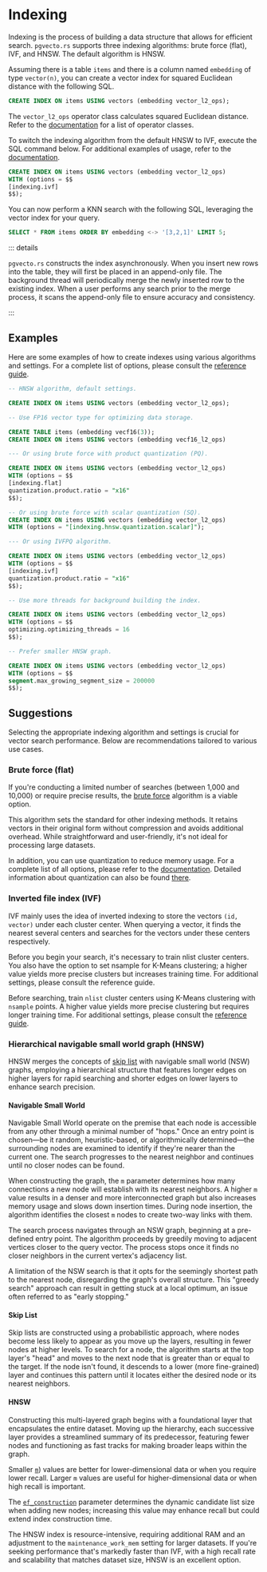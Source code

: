 # Indexing

Indexing is the process of building a data structure that allows for efficient search. `pgvecto.rs` supports three indexing algorithms: brute force (flat), IVF, and HNSW. The default algorithm is HNSW.

Assuming there is a table `items` and there is a column named `embedding` of type `vector(n)`, you can create a vector index for squared Euclidean distance with the following SQL.

```sql
CREATE INDEX ON items USING vectors (embedding vector_l2_ops);
```

The `vector_l2_ops` operator class calculates squared Euclidean distance. Refer to the [documentation](/reference/schema.html#list-of-operator-classes) for a list of operator classes.

To switch the indexing algorithm from the default HNSW to IVF, execute the SQL command below. For additional examples of usage, refer to the [documentation](#examples).

```sql
CREATE INDEX ON items USING vectors (embedding vector_l2_ops)
WITH (options = $$
[indexing.ivf]
$$);
```

You can now perform a KNN search with the following SQL, leveraging the vector index for your query.

```sql
SELECT * FROM items ORDER BY embedding <-> '[3,2,1]' LIMIT 5;
```

::: details

`pgvecto.rs` constructs the index asynchronously. When you insert new rows into the table, they will first be placed in an append-only file. The background thread will periodically merge the newly inserted row to the existing index. When a user performs any search prior to the merge process, it scans the append-only file to ensure accuracy and consistency.

:::

## Examples

Here are some examples of how to create indexes using various algorithms and settings. For a complete list of options, please consult the [reference guide](/reference/indexing_options.html).

```sql
-- HNSW algorithm, default settings.

CREATE INDEX ON items USING vectors (embedding vector_l2_ops);

-- Use FP16 vector type for optimizing data storage.

CREATE TABLE items (embedding vecf16(3));
CREATE INDEX ON items USING vectors (embedding vecf16_l2_ops)

--- Or using brute force with product quantization (PQ).

CREATE INDEX ON items USING vectors (embedding vector_l2_ops)
WITH (options = $$
[indexing.flat]
quantization.product.ratio = "x16"
$$);

-- Or using brute force with scalar quantization (SQ).
CREATE INDEX ON items USING vectors (embedding vector_l2_ops)
WITH (options = "[indexing.hnsw.quantization.scalar]");

--- Or using IVFPQ algorithm.

CREATE INDEX ON items USING vectors (embedding vector_l2_ops)
WITH (options = $$
[indexing.ivf]
quantization.product.ratio = "x16"
$$);

-- Use more threads for background building the index.

CREATE INDEX ON items USING vectors (embedding vector_l2_ops)
WITH (options = $$
optimizing.optimizing_threads = 16
$$);

-- Prefer smaller HNSW graph.

CREATE INDEX ON items USING vectors (embedding vector_l2_ops)
WITH (options = $$
segment.max_growing_segment_size = 200000
$$);
```

## Suggestions

Selecting the appropriate indexing algorithm and settings is crucial for vector search performance. Below are recommendations tailored to various use cases.

### Brute force (flat)
If you're conducting a limited number of searches (between 1,000 and 10,000) or require precise results, the [brute force](/reference/indexing_options.html#options-for-table-flat) algorithm is a viable option.

This algorithm sets the standard for other indexing methods. It retains vectors in their original form without compression and avoids additional overhead. While straightforward and user-friendly, it's not ideal for processing large datasets.

In addition, you can use quantization to reduce memory usage. For a complete list of all options, please refer to the [documentation](/reference/indexing_options.html#options-for-table-quantization). Detailed information about quantization can also be found [there](/usage/quantization.html).

### Inverted file index (IVF)

IVF mainly uses the idea of inverted indexing to store the vectors `(id, vector)` under each cluster center. When querying a vector, it finds the nearest several centers and searches for the vectors under these centers respectively.

Before you begin your search, it's necessary to train nlist cluster centers. You also have the option to set nsample for K-Means clustering; a higher value yields more precise clusters but increases training time. For additional settings, please consult the reference guide.

Before searching, train `nlist` cluster centers using K-Means clustering with `nsample` points. A higher value yields more precise clustering but requires longer training time. For additional settings, please consult the [reference guide](/reference/indexing_options.html#options-for-table-ivf).

### Hierarchical navigable small world graph (HNSW)

HNSW merges the concepts of [skip list](https://brilliant.org/wiki/skip-lists/) with navigable small world (NSW) graphs, employing a hierarchical structure that features longer edges on higher layers for rapid searching and shorter edges on lower layers to enhance search precision. 

#### Navigable Small World

Navigable Small World operate on the premise that each node is accessible from any other through a minimal number of "hops." Once an entry point is chosen—be it random, heuristic-based, or algorithmically determined—the surrounding nodes are examined to identify if they're nearer than the current one. The search progresses to the nearest neighbor and continues until no closer nodes can be found.

When constructing the graph, the `m` parameter determines how many connections a new node will establish with its nearest neighbors. A higher `m` value results in a denser and more interconnected graph but also increases memory usage and slows down insertion times. During node insertion, the algorithm identifies the closest `m` nodes to create two-way links with them. 

The search process navigates through an NSW graph, beginning at a pre-defined entry point. The algorithm proceeds by greedily moving to adjacent vertices closer to the query vector. The process stops once it finds no closer neighbors in the current vertex's adjacency list.

A limitation of the NSW search is that it opts for the seemingly shortest path to the nearest node, disregarding the graph's overall structure. This "greedy search" approach can result in getting stuck at a local optimum, an issue often referred to as "early stopping."

#### Skip List

Skip lists are constructed using a probabilistic approach, where nodes become less likely to appear as you move up the layers, resulting in fewer nodes at higher levels. To search for a node, the algorithm starts at the top layer's "head" and moves to the next node that is greater than or equal to the target. If the node isn't found, it descends to a lower (more fine-grained) layer and continues this pattern until it locates either the desired node or its nearest neighbors.


#### HNSW 

Constructing this multi-layered graph begins with a foundational layer that encapsulates the entire dataset. Moving up the hierarchy, each successive layer provides a streamlined summary of its predecessor, featuring fewer nodes and functioning as fast tracks for making broader leaps within the graph.

Smaller [`m`](/reference/indexing_options.html#options-for-table-hnsw)) values are better for lower-dimensional data or when you require lower recall. Larger `m` values are useful for higher-dimensional data or when high recall is important. 

The [`ef_construction`](/reference/indexing_options.html#options-for-table-hnsw) parameter determines the dynamic candidate list size when adding new nodes; increasing this value may enhance recall but could extend index construction time.

The HNSW index is resource-intensive, requiring additional RAM and an adjustment to the `maintenance_work_mem` setting for larger datasets. If you're seeking performance that's markedly faster than IVF, with a high recall rate and scalability that matches dataset size, HNSW is an excellent option.
